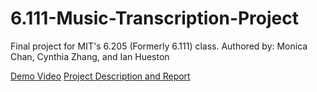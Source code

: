 # 6.111-Music-Transcription-Project
Final project for MIT's 6.205 (Formerly 6.111) class. 
Authored by: Monica Chan, Cynthia Zhang, and Ian Hueston

[Demo Video](https://www.youtube.com/watch?v=1X-RZDkiSYc)
[Project Description and Report](6_111_Final_Report.pdf)
